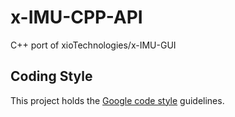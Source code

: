 x-IMU-CPP-API
=============

C++ port of xioTechnologies/x-IMU-GUI

Coding Style
------------
This project holds the [Google code style](http://google-styleguide.googlecode.com/svn/trunk/cppguide.html) guidelines.
